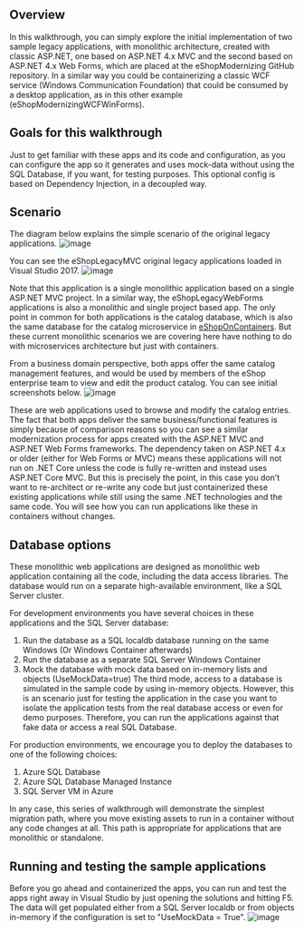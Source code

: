 
##  Overview
In this walkthrough, you can simply explore the initial implementation of two sample legacy applications, with monolithic architecture, created with classic ASP.NET, one based on ASP.NET 4.x MVC and the second based on ASP.NET 4.x Web Forms, which are placed at the eShopModernizing GitHub repository. 
In a similar way you could be containerizing a classic WCF service (Windows Communication Foundation) that could be consumed by a desktop application, as in this other example (eShopModernizingWCFWinForms).

##  Goals for this walkthrough
Just to get familiar with these apps and its code and configuration, as you can configure the app so it generates and uses mock-data without using the SQL Database, if you want, for testing purposes. This optional config is based on Dependency Injection, in a decoupled way.

##  Scenario
The diagram below explains the simple scenario of the original legacy applications.
![image](https://user-images.githubusercontent.com/1712635/30354184-db7f1098-97df-11e7-8e7b-c18c67b8ba2a.png)

You can see the eShopLegacyMVC original legacy applications loaded in Visual Studio 2017.
![image](https://user-images.githubusercontent.com/1712635/30353284-d86d8afc-97d9-11e7-8cd5-276dbca82ce3.png)

Note that this application is a single monolithic application based on a single ASP.NET MVC project. In a similar way, the eShopLegacyWebForms applications is also a monolithic and single project based app. The only point in common for both applications is the catalog database, which is also the same database for the catalog microservice in [eShopOnContainers](https://github.com/dotnet-architecture/eShopOnContainers). But these current monolithic scenarios we are covering here have nothing to do with microservices architecture but just with containers.

From a business domain perspective, both apps offer the same catalog management features, and would be used by members of the eShop enterprise team to view and edit the product catalog. You can see initial screenshots below.
![image](https://user-images.githubusercontent.com/1712635/30354210-0638f3b2-97e0-11e7-82c5-df18197ccdbd.png)
 
These are web applications used to browse and modify the catalog entries. The fact that both apps deliver the same business/functional features is simply because of comparison reasons so you can see a similar modernization process for apps created with the ASP.NET MVC and ASP.NET Web Forms frameworks.
The dependency taken on ASP.NET 4.x or older (either for Web Forms or MVC) means these applications will not run on .NET Core unless the code is fully re-written and instead uses ASP.NET Core MVC. But this is precisely the point, in this case you don’t want to re-architect or re-write any code but just containerized these existing applications while still using the same .NET technologies and the same code. You will see how you can run applications like these in containers without changes.

## Database options
These monolithic web applications are designed as monolithic web application containing all the code, including the data access libraries. The database would run on a separate high-available environment, like a SQL Server cluster.

For development environments you have several choices in these applications and the SQL Server database:
1.	Run the database as a SQL localdb database running on the same Windows (Or Windows Container afterwards)
2.	Run the database as a separate SQL Server Windows Container
3.	Mock the database with mock data based on in-memory lists and objects (UseMockData=true) 
The third mode, access to a database is simulated in the sample code by using in-memory objects. However, this is an scenario just for testing the application in the case you want to isolate the application tests from the real database access or even for demo purposes. Therefore, you can run the applications against that fake data or access a real SQL Database. 

For production environments, we encourage you to deploy the databases to one of the following choices:
1.	Azure SQL Database
2.	Azure SQL Database Managed Instance
3.	SQL Server VM in Azure

In any case, this series of walkthrough will demonstrate the simplest migration path, where you move existing assets to run in a container without any code changes at all. This path is appropriate for applications that are monolithic or standalone.

## Running and testing the sample applications
Before you go ahead and containerized the apps, you can run and test the apps right away in Visual Studio by just opening the solutions and hitting F5. 
The data will get populated either from a SQL Server localdb or from objects in-memory if the configuration is set to "UseMockData = True".
![image](https://user-images.githubusercontent.com/1712635/30354850-1905b882-97e4-11e7-9620-ce0f25e5eb5f.png)

